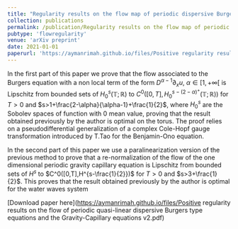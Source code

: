 ```yaml
--- 
title: "Regularity results on the flow map of periodic dispersive Burgers type equations and the Gravity-Capillary equations" 
collection: publications  
permalink: /publication/Regularity results on the flow map of periodic dispersive Burgers type equations and the Gravity-Capillary equations
pubtype: 'flowregularity'
venue: 'arXiv preprint'
date: 2021-01-01
paperurl: 'https://aymanrimah.github.io/files/Positive regularity results on the flow of periodic quasi-linear dispersive Burgers type equations and the Gravity-Capillary equations.pdf'
---
```

In the first part of this paper we prove that the flow associated to the Burgers equation with a non local term of the form 
$D^{\alpha-1} \partial_x u$, $\alpha \in [1,+\infty[$ is Lipschitz from bounded sets of $H^s_0({\mathbb T};{\mathbb R})$ to 
$C^0([0,T],H^{s-(2-\alpha)^+}_0({\mathbb T};{\mathbb R}))$ for $T>0$ and $s>1+\frac{2-\alpha}{\alpha-1}+\frac{1}{2}$, where $H^s_0$ are the Sobolev spaces of function with $0$ mean value, proving that the result obtained previously by the author is optimal on the torus. 
The proof relies on a pseudodifferential generalization of a complex Cole-Hopf gauge transformation introduced by T.Tao for the 
Benjamin-Ono equation. 

In the second part of this paper we use a paralinearization version of the previous method to prove that a re-normalization of the flow of the one dimensional periodic gravity capillary equation is Lipschitz from bounded sets of $H^s$ to $C^0([0,T],H^{s-\frac{1}{2}})$ for $T>0$ and $s>3+\frac{1}{2}$. This proves that the result obtained previously by the author is optimal for the water waves system

[Download paper here](https://aymanrimah.github.io/files/Positive regularity results on the flow of periodic quasi-linear dispersive Burgers type equations and the Gravity-Capillary equations v2.pdf)
 
 
